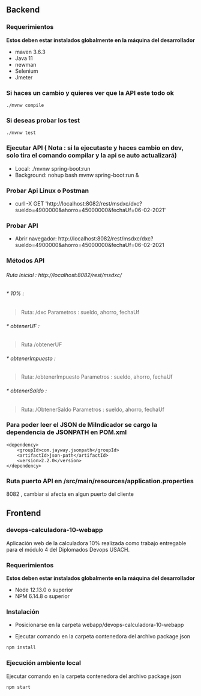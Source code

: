 ## Backend

### Requerimientos

**Estos deben estar instalados globalmente en la máquina del desarrollador**

- maven 3.6.3
- Java 11
- newman
- Selenium
- Jmeter

### Si haces un cambio y quieres ver que la API este todo ok

````
./mvnw compile
````

### Si deseas probar los test

````
./mvnw test
````

### Ejecutar API ( Nota : si la ejecutaste y haces cambio en dev, solo tira el comando compilar y la api se auto actualizará)
* Local:      ./mvnw spring-boot:run
* Background: nohup bash mvnw spring-boot:run &

### Probar Api Linux o Postman
* curl -X GET 'http://localhost:8082/rest/msdxc/dxc?sueldo=4900000&ahorro=45000000&fechaUf=06-02-2021'

### Probar API
* Abrir navegador: http://localhost:8082/rest/msdxc/dxc?sueldo=4900000&ahorro=45000000&fechaUf=06-02-2021

### Métodos API
###### Ruta Inicial : http://localhost:8082/rest/msdxc/

###### * 10% : 
> Ruta: /dxc 
Parametros : sueldo, ahorro, fechaUf

###### * obtenerUF :  
> Ruta /obtenerUF

###### * obtenerImpuesto : 
> Ruta: /obtenerImpuesto 
Parametros : sueldo, ahorro, fechaUf

###### * obtenerSaldo : 
> Ruta: /ObtenerSaldo 
Parametros : sueldo, ahorro, fechaUf

### Para poder leer el JSON de MiIndicador se cargo la dependencia de JSONPATH en POM.xml
    <dependency>
    	<groupId>com.jayway.jsonpath</groupId>
    	<artifactId>json-path</artifactId>
    	<version>2.2.0</version>
    </dependency>

### Ruta puerto API en /src/main/resources/application.properties
8082 , cambiar si afecta en algun puerto del cliente

## Frontend

### devops-calculadora-10-webapp

Aplicación web de la calculadora 10% realizada como trabajo entregable para el módulo 4 del Diplomados Devops USACH.

### Requerimientos

**Estos deben estar instalados globalmente en la máquina del desarrollador**

- Node 12.13.0 o superior
- NPM 6.14.8 o superior

### Instalación

- Posicionarse en la carpeta webapp/devops-calculadora-10-webapp

- Ejecutar comando en la carpeta contenedora del archivo package.json

````bash
npm install
````

### Ejecución ambiente local

Ejecutar comando en la carpeta contenedora del archivo package.json

````bash
npm start
````